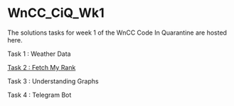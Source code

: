 # WnCC_CiQ_Wk1

The solutions tasks for week 1 of the WnCC Code In Quarantine are hosted here.

Task 1 : Weather Data

[Task 2 : Fetch My Rank](ranker.py)

Task 3 : Understanding Graphs

Task 4 : Telegram Bot
